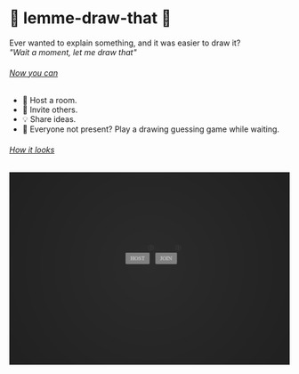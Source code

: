 # 🤝 lemme-draw-that 🎨
Ever wanted to explain something, and it was easier to draw it? <br>
*"Wait a moment, let me draw that"*
######  <ins> Now you can </ins> <br>
- 👋 Host a room.<br>
- 🤝 Invite others.<br>
- 💡 Share ideas.<br>
- 🎨 Everyone not present? Play a drawing guessing game while waiting. <br>

###### <ins> How it looks </ins>  <br>
![D](https://github.com/Tomi-1997/lemme-draw-that/blob/main/demo1.gif) <br>

